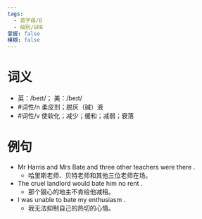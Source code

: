 ```yaml
---
tags:
  - 首字母/B
  - 级别/GRE
掌握: false
模糊: false
---
```

# 词义
- 英：/beɪt/； 美：/beɪt/
- #词性/n  柔皮剂；脱灰（碱）液
- #词性/v  使软化；减少；缓和；减弱；衰落
# 例句
- Mr Harris and Mrs Bate and three other teachers were there .
	- 哈里斯老师、贝特老师和其他三位老师在场。
- The cruel landlord would bate him no rent .
	- 那个狠心的地主不肯给他减租。
- I was unable to bate my enthusiasm .
	- 我无法抑制自己的热切的心情。
